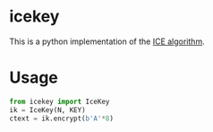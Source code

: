# icekey

This is a python implementation of the [ICE algorithm](http://www.darkside.com.au/ice/index.html).

# Usage
```python
from icekey import IceKey
ik = IceKey(N, KEY)
ctext = ik.encrypt(b'A'*8)
```
